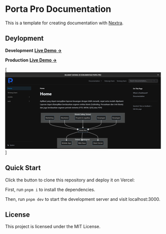 # Porta Pro Documentation

This is a template for creating documentation with [Nextra](https://nextra.site/docs).

## Deylopment

**Development**
[**Live Demo →**](https://dev.help.portapro.co.id/)

**Production**
[**Live Demo →**](https://help.portapro.co.id/)

[![documentation porta pro](./public/image/home.png)]

## Quick Start

Click the button to clone this repository and deploy it on Vercel:

First, run `pnpm i` to install the dependencies.

Then, run `pnpm dev` to start the development server and visit localhost:3000.

## License

This project is licensed under the MIT License.
